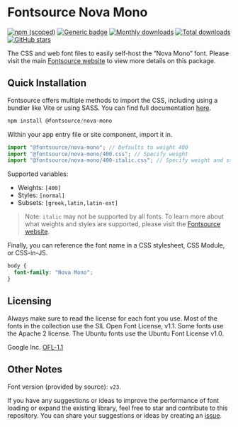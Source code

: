 # Fontsource Nova Mono

[![npm (scoped)](https://img.shields.io/npm/v/@fontsource/nova-mono?color=brightgreen)](https://www.npmjs.com/package/@fontsource/nova-mono) [![Generic badge](https://img.shields.io/badge/fontsource-passing-brightgreen)](https://github.com/fontsource/fontsource) [![Monthly downloads](https://badgen.net/npm/dm/@fontsource/nova-mono)](https://github.com/fontsource/fontsource) [![Total downloads](https://badgen.net/npm/dt/@fontsource/nova-mono)](https://github.com/fontsource/fontsource) [![GitHub stars](https://img.shields.io/github/stars/fontsource/fontsource.svg?style=social&label=Star)](https://github.com/fontsource/fontsource/stargazers)

The CSS and web font files to easily self-host the “Nova Mono” font. Please visit the main [Fontsource website](https://fontsource.org/fonts/nova-mono) to view more details on this package.

## Quick Installation

Fontsource offers multiple methods to import the CSS, including using a bundler like Vite or using SASS. You can find full documentation [here](https://fontsource.org/docs/getting-started/introduction).

```javascript
npm install @fontsource/nova-mono
```

Within your app entry file or site component, import it in.

```javascript
import "@fontsource/nova-mono"; // Defaults to weight 400
import "@fontsource/nova-mono/400.css"; // Specify weight
import "@fontsource/nova-mono/400-italic.css"; // Specify weight and style
```

Supported variables:
- Weights: `[400]`
- Styles: `[normal]`
- Subsets: `[greek,latin,latin-ext]`

> Note: `italic` may not be supported by all fonts. To learn more about what weights and styles are supported, please visit the [Fontsource website](https://fontsource.org/fonts/nova-mono).

Finally, you can reference the font name in a CSS stylesheet, CSS Module, or CSS-in-JS.

```css
body {
  font-family: "Nova Mono";
}
```

## Licensing
Always make sure to read the license for each font you use. Most of the fonts in the collection use the SIL Open Font License, v1.1. Some fonts use the Apache 2 license. The Ubuntu fonts use the Ubuntu Font License v1.0.

Google Inc.
[OFL-1.1](http://scripts.sil.org/OFL)

## Other Notes
Font version (provided by source): `v23`.

If you have any suggestions or ideas to improve the performance of font loading or expand the existing library, feel free to star and contribute to this repository. You can share your suggestions or ideas by creating an [issue](https://github.com/fontsource/fontsource/issues).